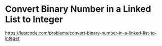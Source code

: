 # Convert Binary Number in a Linked List to Integer
https://leetcode.com/problems/convert-binary-number-in-a-linked-list-to-integer
